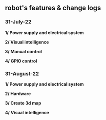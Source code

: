 ## robot's features & change logs

### 31-July-22

**1/ Power supply and electrical system**

**2/ Visual intelligence**

**3/ Manual control**

**4/ GPIO control**

### 31-August-22

**1/ Power supply and electrical system**

**2/ Hardware**

**3/ Create 3d map**

**4/ Visual intelligence**
